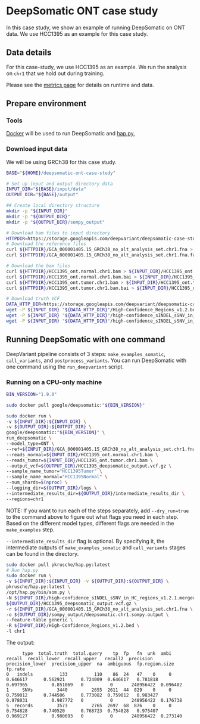 # DeepSomatic ONT case study

In this case study, we show an example of running DeepSomatic on ONT
data. We use HCC1395 as an example for this case study.

## Data details

For this case-study, we use HCC1395 as an example. We run the analysis on `chr1`
that we hold out during training.

Please see the [metrics page](metrics.md) for details on runtime and data.

## Prepare environment

### Tools

[Docker](https://docs.docker.com/get-docker/) will be used to run DeepSomatic
and [hap.py](https://github.com/illumina/hap.py),

### Download input data

We will be using GRCh38 for this case study.


```bash
BASE="${HOME}/deepsomatic-ont-case-study"

# Set up input and output directory data
INPUT_DIR="${BASE}/input/data"
OUTPUT_DIR="${BASE}/output"

## Create local directory structure
mkdir -p "${INPUT_DIR}"
mkdir -p "${OUTPUT_DIR}"
mkdir -p "${OUTPUT_DIR}/sompy_output"

# Download bam files to input directory
HTTPDIR=https://storage.googleapis.com/deepvariant/deepsomatic-case-studies/deepsomatic-chr1-case-studies
# Download the reference files
curl ${HTTPDIR}/GCA_000001405.15_GRCh38_no_alt_analysis_set.chr1.fna > ${INPUT_DIR}/GCA_000001405.15_GRCh38_no_alt_analysis_set.chr1.fna
curl ${HTTPDIR}/GCA_000001405.15_GRCh38_no_alt_analysis_set.chr1.fna.fai > ${INPUT_DIR}/GCA_000001405.15_GRCh38_no_alt_analysis_set.chr1.fna.fai

# Download the bam files
curl ${HTTPDIR}/HCC1395_ont.normal.chr1.bam > ${INPUT_DIR}/HCC1395_ont.normal.chr1.bam
curl ${HTTPDIR}/HCC1395_ont.normal.chr1.bam.bai > ${INPUT_DIR}/HCC1395_ont.normal.chr1.bam.bai
curl ${HTTPDIR}/HCC1395_ont.tumor.chr1.bam > ${INPUT_DIR}/HCC1395_ont.tumor.chr1.bam
curl ${HTTPDIR}/HCC1395_ont.tumor.chr1.bam.bai > ${INPUT_DIR}/HCC1395_ont.tumor.chr1.bam.bai

# Download truth VCF
DATA_HTTP_DIR=https://storage.googleapis.com/deepvariant/deepsomatic-case-studies/SEQC2-S1395-truth
wget -P ${INPUT_DIR} "${DATA_HTTP_DIR}"/High-Confidence_Regions_v1.2.bed
wget -P ${INPUT_DIR} "${DATA_HTTP_DIR}"/high-confidence_sINDEL_sSNV_in_HC_regions_v1.2.1.merged.vcf.gz
wget -P ${INPUT_DIR} "${DATA_HTTP_DIR}"/high-confidence_sINDEL_sSNV_in_HC_regions_v1.2.1.merged.vcf.gz.tbi
```

## Running DeepSomatic with one command

DeepVariant pipeline consists of 3 steps: `make_examples_somatic`, `call_variants`, and
`postprocess_variants`. You can run DeepSomatic with one command using the
`run_deepvariant` script.

### Running on a CPU-only machine

```bash
BIN_VERSION="1.9.0"

sudo docker pull google/deepsomatic:"${BIN_VERSION}"

sudo docker run \
-v ${INPUT_DIR}:${INPUT_DIR} \
-v ${OUTPUT_DIR}:${OUTPUT_DIR} \
google/deepsomatic:"${BIN_VERSION}" \
run_deepsomatic \
--model_type=ONT \
--ref=${INPUT_DIR}/GCA_000001405.15_GRCh38_no_alt_analysis_set.chr1.fna \
--reads_normal=${INPUT_DIR}/HCC1395_ont.normal.chr1.bam \
--reads_tumor=${INPUT_DIR}/HCC1395_ont.tumor.chr1.bam \
--output_vcf=${OUTPUT_DIR}/HCC1395_deepsomatic_output.vcf.gz \
--sample_name_tumor="HCC1395Tumor" \
--sample_name_normal="HCC1395Normal" \
--num_shards=$(nproc) \
--logging_dir=${OUTPUT_DIR}/logs \
--intermediate_results_dir=${OUTPUT_DIR}/intermediate_results_dir \
--regions=chr1
```

NOTE: If you want to run each of the steps separately, add `--dry_run=true`
to the command above to figure out what flags you need in each step. Based on
the different model types, different flags are needed in the `make_examples`
step.

`--intermediate_results_dir` flag is optional. By specifying it, the
intermediate outputs of `make_examples_somatic` and `call_variants` stages can be found in the directory.

```bash
sudo docker pull pkrusche/hap.py:latest
# Run hap.py
sudo docker run \
-v ${INPUT_DIR}:${INPUT_DIR} -v ${OUTPUT_DIR}:${OUTPUT_DIR} \
pkrusche/hap.py:latest \
/opt/hap.py/bin/som.py \
-N ${INPUT_DIR}/high-confidence_sINDEL_sSNV_in_HC_regions_v1.2.1.merged.vcf.gz \
${OUTPUT_DIR}/HCC1395_deepsomatic_output.vcf.gz \
-r ${INPUT_DIR}/GCA_000001405.15_GRCh38_no_alt_analysis_set.chr1.fna \
-o ${OUTPUT_DIR}/sompy_output/deepsomatic.chr1.sompy.output \
--feature-table generic \
-R ${INPUT_DIR}/High-Confidence_Regions_v1.2.bed \
-l chr1
```

The output:

```
      type  total.truth  total.query    tp  fp   fn  unk  ambi    recall  recall_lower  recall_upper   recall2  precision  precision_lower  precision_upper  na  ambiguous  fp.region.size   fp.rate
0   indels          133          110    86  24   47    0     0  0.646617      0.562921      0.724009  0.646617   0.781818         0.697965         0.851069   0          0       248956422  0.096402
1     SNVs         3440         2655  2611  44  829    0     0  0.759012      0.744506      0.773082  0.759012   0.983427         0.978031         0.987772   0          0       248956422  0.176738
5  records         3573         2765  2697  68  876    0     0  0.754828      0.740520      0.768723  0.754828   0.975407         0.969127         0.980693   0          0       248956422  0.273140
```
